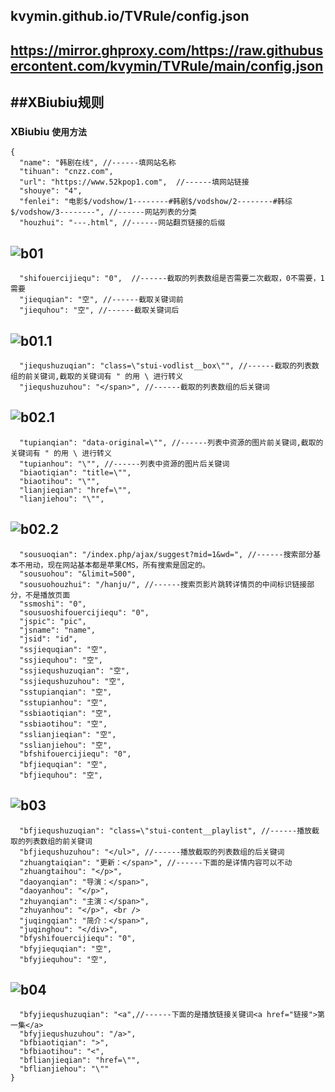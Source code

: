 ##  kvymin.github.io/TVRule/config.json
##  https://mirror.ghproxy.com/https://raw.githubusercontent.com/kvymin/TVRule/main/config.json

##XBiubiu规则
------------------
### XBiubiu `使用方法`
```网站分类
{ 
  "name": "韩剧在线", //------填网站名称 
  "tihuan": "cnzz.com",  
  "url": "https://www.52kpop1.com",  //------填网站链接 
  "shouye": "4", 
  "fenlei": "电影$/vodshow/1--------#韩剧$/vodshow/2--------#韩综$/vodshow/3--------", //------网站列表的分类 
  "houzhui": "---.html", //------网站翻页链接的后缀 
```
  ![b01](https://liu673cn.github.io/box/sub/Xbb/b01.jpg) <br />
  ------------------
```列表数组二次截取
  "shifouercijiequ": "0",  //------截取的列表数组是否需要二次截取，0不需要，1需要
  "jiequqian": "空", //------截取关键词前
  "jiequhou": "空", //------截取关键词后
```
  ![b01.1](https://liu673cn.github.io/box/sub/Xbb/b01.1.jpg) <br />
------------------
```列表数组
  "jiequshuzuqian": "class=\"stui-vodlist__box\"", //------截取的列表数组的前关键词,截取的关键词有 " 的用 \ 进行转义
  "jiequshuzuhou": "</span>", //------截取的列表数组的后关键词
```
![b02.1](https://liu673cn.github.io/box/sub/Xbb/b02.1.jpg)<br />
------------------
```资源图片
  "tupianqian": "data-original=\"", //------列表中资源的图片前关键词,截取的关键词有 " 的用 \ 进行转义 
  "tupianhou": "\"", //------列表中资源的图片后关键词
  "biaotiqian": "title=\"",
  "biaotihou": "\"", 
  "lianjieqian": "href=\"",
  "lianjiehou": "\"", 
```
![b02.2](https://liu673cn.github.io/box/sub/Xbb/b02.2.jpg)<br />
------------------
```搜索部分
  "sousuoqian": "/index.php/ajax/suggest?mid=1&wd=", //------搜索部分基本不用动，现在网站基本都是苹果CMS，所有搜索是固定的。
  "sousuohou": "&limit=500",
  "sousuohouzhui": "/hanju/", //------搜索页影片跳转详情页的中间标识链接部分，不是播放页面
  "ssmoshi": "0",
  "sousuoshifouercijiequ": "0", 
  "jspic": "pic", 
  "jsname": "name", 
  "jsid": "id", 
  "ssjiequqian": "空", 
  "ssjiequhou": "空", 
  "ssjiequshuzuqian": "空", 
  "ssjiequshuzuhou": "空", 
  "sstupianqian": "空", 
  "sstupianhou": "空", 
  "ssbiaotiqian": "空",
  "ssbiaotihou": "空", 
  "sslianjieqian": "空", 
  "sslianjiehou": "空", 
  "bfshifouercijiequ": "0", 
  "bfjiequqian": "空", 
  "bfjiequhou": "空", 
```
![b03](https://liu673cn.github.io/box/sub/Xbb/b03.jpg) <br />
------------------
```播放列表数组
  "bfjiequshuzuqian": "class=\"stui-content__playlist", //------播放截取的列表数组的前关键词 
  "bfjiequshuzuhou": "</ul>", //------播放截取的列表数组的后关键词
  "zhuangtaiqian": "更新：</span>", //------下面的是详情内容可以不动 
  "zhuangtaihou": "</p>", 
  "daoyanqian": "导演：</span>", 
  "daoyanhou": "</p>",
  "zhuyanqian": "主演：</span>", 
  "zhuyanhou": "</p>", <br />
  "juqingqian": "简介：</span>",
  "juqinghou": "</div>",
  "bfyshifouercijiequ": "0", 
  "bfyjiequqian": "空", 
  "bfyjiequhou": "空", 
```
![b04](https://liu673cn.github.io/box/sub/Xbb/b04.jpg) <br /> 
------------------
```播放链接
  "bfyjiequshuzuqian": "<a",//------下面的是播放链接关键词<a href="链接">第一集</a> 
  "bfyjiequshuzuhou": "/a>", 
  "bfbiaotiqian": ">", 
  "bfbiaotihou": "<", 
  "bflianjieqian": "href=\"",
  "bflianjiehou": "\"" 
} 
```
